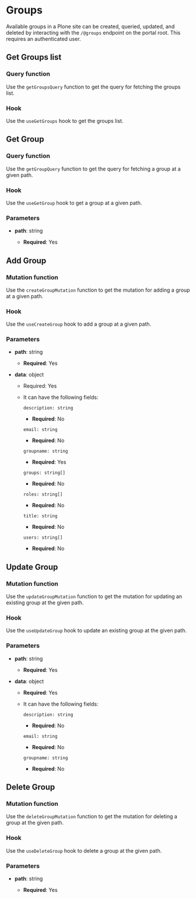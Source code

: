 # Groups

Available groups in a Plone site can be created, queried, updated, and deleted by interacting with the `/@groups` endpoint on the portal root.
This requires an authenticated user.

## Get Groups list

### Query function

Use the `getGroupsQuery` function to get the query for fetching the groups list.

### Hook

Use the `useGetGroups` hook to get the groups list.

## Get Group

### Query function

Use the `getGroupQuery` function to get the query for fetching a group at a given path.

### Hook

Use the `useGetGroup` hook to get a group at a given path.

### Parameters

- **path**: string

  - **Required**: Yes

## Add Group

### Mutation function

Use the `createGroupMutation` function to get the mutation for adding a group at a given path.

### Hook

Use the `useCreateGroup` hook to add a group at a given path.

### Parameters

- **path**: string

  - **Required**: Yes

- **data**: object

  - Required: Yes
  - It can have the following fields:

    `description: string`

    - **Required**: No

    `email: string`

    - **Required**: No

    `groupname: string`

    - **Required**: Yes

    `groups: string[]`

    - **Required**: No

    `roles: string[]`

    - **Required**: No

    `title: string`

    - **Required**: No

    `users: string[]`

    - **Required**: No

## Update Group

### Mutation function

Use the `updateGroupMutation` function to get the mutation for updating an existing group at the given path.

### Hook

Use the `useUpdateGroup` hook to update an existing group at the given path.

### Parameters

- **path**: string

  - **Required**: Yes

- **data**: object

  - **Required**: Yes
  - It can have the following fields:

    `description: string`

    - **Required**: No

    `email: string`

    - **Required**: No

    `groupname: string`

    - **Required**: No

## Delete Group

### Mutation function

Use the `deleteGroupMutation` function to get the mutation for deleting a group at the given path.

### Hook

Use the `useDeleteGroup` hook to delete a group at the given path.

### Parameters

- **path**: string

  - **Required**: Yes

